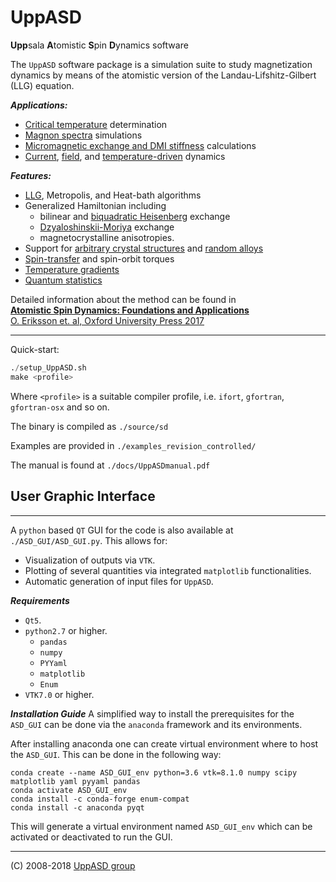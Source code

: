<h1>UppASD</h1>

<b>Upp</b>sala <b>A</b>tomistic <b>S</b>pin <b>D</b>ynamics software
<!--![logo][logo]-->


The `UppASD` software package is a simulation suite to study magnetization dynamics by means of the atomistic version of the Landau-Lifshitz-Gilbert (LLG) equation.

***Applications:***
- [Critical temperature][11] determination
- [Magnon spectra][7] simulations
- [Micromagnetic exchange and DMI stiffness][6] calculations
- [Current][9], [field][8], and [temperature-driven][5] dynamics

***Features:***
- [LLG][12], Metropolis, and Heat-bath algorithms
- Generalized Hamiltonian including 
	-	bilinear and [biquadratic Heisenberg][10] exchange
	-	[Dzyaloshinskii-Moriya][15] exchange 
	-	magnetocrystalline anisotropies.
- Support for [arbitrary crystal structures][14] and [random alloys][13]
- [Spin-transfer][9] and spin-orbit torques
- [Temperature gradients][4]
- [Quantum statistics][3]

Detailed information about the method can be found in   
[**Atomistic Spin Dynamics: Foundations and Applications**  
O. Eriksson et. al,  Oxford University Press 2017][1]


---
Quick-start:
```python
./setup_UppASD.sh   
make <profile>
```

Where `<profile>` is a suitable compiler profile, i.e. `ifort`, `gfortran`, `gfortran-osx` and so on.   

The binary is compiled as `./source/sd`

Examples are provided in `./examples_revision_controlled/`

The manual is found at `./docs/UppASDmanual.pdf` 

<h2>User Graphic Interface</h2>

---

A `python` based `QT` GUI for the code is also available at `./ASD_GUI/ASD_GUI.py`. 
This allows for:
- Visualization of outputs via `VTK`.
- Plotting of several quantities via integrated `matplotlib` functionalities.
- Automatic generation of input files for `UppASD`.

***Requirements***
- `Qt5`.
- `python2.7` or higher.
   - `pandas`
   - `numpy`
   - `PYYaml`
   - `matplotlib`
   - `Enum`
- `VTK7.0` or higher.

***Installation Guide***
A simplified way to install the prerequisites for the `ASD_GUI` can be done via the `anaconda` framework and its environments.

After installing anaconda one can create virtual environment where to host the `ASD_GUI`. This can be done in the following way:

```
conda create --name ASD_GUI_env python=3.6 vtk=8.1.0 numpy scipy matplotlib yaml pyyaml pandas
conda activate ASD_GUI_env
conda install -c conda-forge enum-compat
conda install -c anaconda pyqt
```
This will generate a virtual environment named `ASD_GUI_env` which can be activated or deactivated to run the GUI.

---
(C) 2008-2018 [UppASD group][2]

[1]:https://global.oup.com/academic/product/atomistic-spin-dynamics-9780198788669
[2]:http://www.physics.uu.se/research/materials-theory/ongoing-research/uppasd/
[3]:https://journals.aps.org/prmaterials/abstract/10.1103/PhysRevMaterials.2.013802
[4]:https://journals.aps.org/prb/abstract/10.1103/PhysRevB.90.014434
[5]:https://www.nature.com/articles/ncomms12430
[6]:https://journals.aps.org/prb/abstract/10.1103/PhysRevB.92.214424
[7]:http://iopscience.iop.org/article/10.1088/0953-8984/27/24/243202/meta
[8]:https://journals.aps.org/prb/abstract/10.1103/PhysRevB.86.224401
[9]:https://www.nature.com/articles/srep25685
[10]:https://journals.aps.org/prl/abstract/10.1103/PhysRevLett.111.127204
[11]:https://journals.aps.org/prb/abstract/10.1103/PhysRevB.93.214439
[12]:http://iopscience.iop.org/article/10.1088/0953-8984/20/31/315203
[13]:https://journals.aps.org/prb/abstract/10.1103/PhysRevB.94.214410
[14]:https://journals.aps.org/prb/abstract/10.1103/PhysRevB.92.094411
[15]:https://www.nature.com/articles/ncomms5815
[logo]:../docs/uppasd_rot.png
